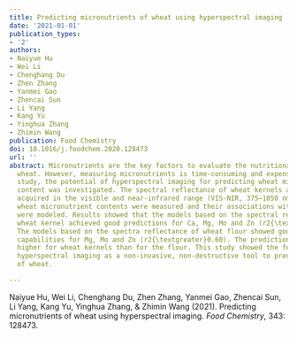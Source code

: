 ```yaml
---
title: Predicting micronutrients of wheat using hyperspectral imaging
date: '2021-01-01'
publication_types:
- '2'
authors:
- Naiyue Hu
- Wei Li
- Chenghang Du
- Zhen Zhang
- Yanmei Gao
- Zhencai Sun
- Li Yang
- Kang Yu
- Yinghua Zhang
- Zhimin Wang
publication: Food Chemistry
doi: 10.1016/j.foodchem.2020.128473
url: ''
abstract: Micronutrients are the key factors to evaluate the nutritional quality of
  wheat. However, measuring micronutrients is time-consuming and expensive. In this
  study, the potential of hyperspectral imaging for predicting wheat micronutrient
  content was investigated. The spectral reflectance of wheat kernels and flour was
  acquired in the visible and near-infrared range (VIS-NIR, 375–1050 nm). Afterwards,
  wheat micronutrient contents were measured and their associations with the spectra
  were modeled. Results showed that the models based on the spectral reflectance of
  wheat kernel achieved good predictions for Ca, Mg, Mo and Zn (r2{\textgreater}0.70).
  The models based on the spectra reflectance of wheat flour showed good predictive
  capabilities for Mg, Mo and Zn (r2{\textgreater}0.60). The prediction accuracy was
  higher for wheat kernels than for the flour. This study showed the feasibility of
  hyperspectral imaging as a non-invasive, non-destructive tool to predict micronutrients
  of wheat.

---
```


Naiyue Hu, Wei Li, Chenghang Du, Zhen Zhang, Yanmei Gao, Zhencai Sun, Li Yang, Kang Yu, Yinghua Zhang, & Zhimin Wang (2021). Predicting micronutrients of wheat using hyperspectral imaging. *Food Chemistry*, 343: 128473.
